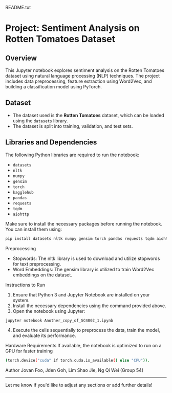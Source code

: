README.txt

# Project: Sentiment Analysis on Rotten Tomatoes Dataset

## Overview
This Jupyter notebook explores sentiment analysis on the Rotten Tomatoes dataset using natural language processing (NLP) techniques. The project includes data preprocessing, feature extraction using Word2Vec, and building a classification model using PyTorch.

## Dataset
- The dataset used is the **Rotten Tomatoes** dataset, which can be loaded using the `datasets` library.
- The dataset is split into training, validation, and test sets.

## Libraries and Dependencies
The following Python libraries are required to run the notebook:
- `datasets`
- `nltk`
- `numpy`
- `gensim`
- `torch`
- `kagglehub`
- `pandas`
- `requests`
- `tqdm`
- `aiohttp`

Make sure to install the necessary packages before running the notebook. You can install them using:
```bash
pip install datasets nltk numpy gensim torch pandas requests tqdm aiohttp
```

Preprocessing
- Stopwords: The nltk library is used to download and utilize stopwords for text preprocessing.
- Word Embeddings: The gensim library is utilized to train Word2Vec embeddings on the dataset.

Instructions to Run
1. Ensure that Python 3 and Jupyter Notebook are installed on your system.
2. Install the necessary dependencies using the command provided above.
3. Open the notebook using Jupyter:
```bash
jupyter notebook Another_copy_of_SC4002_1.ipynb
```

4. Execute the cells sequentially to preprocess the data, train the model, and evaluate its performance.

Hardware Requirements
If available, the notebook is optimized to run on a GPU for faster training 
```bash
(torch.device("cuda" if torch.cuda.is_available() else "CPU")).
```

Author
Jovan Foo, Jden Goh, Lim Shao Jie, Ng Qi Wei (Group 54)

---

Let me know if you'd like to adjust any sections or add further details!
